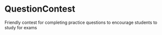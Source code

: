 # QuestionContest
Friendly contest for completing practice questions to encourage students to study for exams
